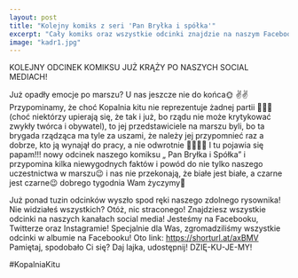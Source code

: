 ```yaml
---
layout: post
title: "Kolejny komiks z seri 'Pan Bryłka i spółka'"
excerpt: "Cały komiks oraz wszystkie odcinki znajdzie na naszym Facebooku i Instagramie"
image: "kadr1.jpg"
---
```


KOLEJNY ODCINEK KOMIKSU JUŻ KRĄŻY PO NASZYCH SOCIAL MEDIACH!

Już opadły emocje po marszu? U nas jeszcze nie do końca🌞 ✌️✌️ Przypominamy, że choć Kopalnia kitu nie reprezentuje żadnej partii 🥁🥁🥁 (choć niektórzy upierają się, że tak i już, bo rządu nie może krytykować zwykły twórca i obywatel), to jej przedstawiciele na marszu byli, bo ta brygada rządząca ma tyle za uszami, że należy jej przypomnieć raz a dobrze, kto ją wynajął do pracy, a nie odwrotnie 😵‍💫😵‍💫 I tu pojawia się papam!!! nowy odcinek naszego komiksu „ Pan Bryłka i Spółka” i przypomina kilka niewygodnych faktów i powód do nie tylko naszego uczestnictwa w marszu😉 i nas nie przekonają, że białe jest białe, a czarne jest czarne😉 dobrego tygodnia Wam życzymy🥰

Już ponad tuzin odcinków wyszło spod ręki naszego zdolnego rysownika! Nie widziałeś wszystkich? Otóż, nic straconego! Znajdziesz wszystkie odcinki na naszych kanałach social media! Jesteśmy na Facebooku, Twitterze oraz Instagramie! Specjalnie dla Was, zgromadziliśmy wszystkie odcinki w albumie na Facebooku! Oto link: https://shorturl.at/axBMV Pamiętaj, spodobało Ci się? Daj lajka, udostępnij! DZIĘ-KU-JE-MY!

#KopalniaKitu
